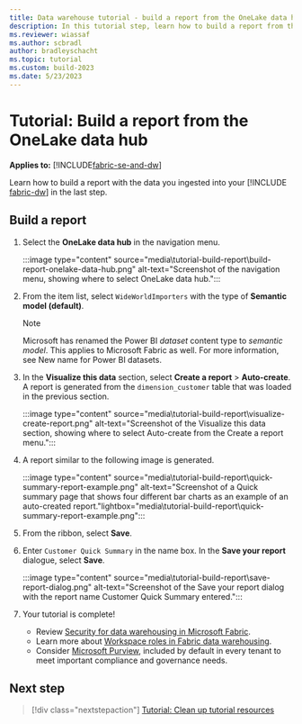 ```yaml
---
title: Data warehouse tutorial - build a report from the OneLake data hub
description: In this tutorial step, learn how to build a report from the OneLake data hub with the data you ingested into your warehouse in the last step.
ms.reviewer: wiassaf
ms.author: scbradl
author: bradleyschacht
ms.topic: tutorial
ms.custom: build-2023
ms.date: 5/23/2023
---
```


# Tutorial: Build a report from the OneLake data hub

**Applies to:** [!INCLUDE[fabric-se-and-dw](includes/applies-to-version/fabric-se-and-dw.md)]

Learn how to build a report with the data you ingested into your [!INCLUDE [fabric-dw](includes/fabric-dw.md)] in the last step.

## Build a report

1. Select the **OneLake data hub** in the navigation menu.

   :::image type="content" source="media\tutorial-build-report\build-report-onelake-data-hub.png" alt-text="Screenshot of the navigation menu, showing where to select OneLake data hub.":::

1. From the item list, select `WideWorldImporters` with the type of **Semantic model (default)**.

   > [!NOTE]
   > Microsoft has renamed the Power BI *dataset* content type to *semantic model*. This applies to Microsoft Fabric as well. For more information, see New name for Power BI datasets.

1. In the **Visualize this data** section, select **Create a report** > **Auto-create**. A report is generated from the `dimension_customer` table that was loaded in the previous section.

   :::image type="content" source="media\tutorial-build-report\visualize-create-report.png" alt-text="Screenshot of the Visualize this data section, showing where to select Auto-create from the Create a report menu.":::

1. A report similar to the following image is generated.

   :::image type="content" source="media\tutorial-build-report\quick-summary-report-example.png" alt-text="Screenshot of a Quick summary page that shows four different bar charts as an example of an auto-created report."lightbox="media\tutorial-build-report\quick-summary-report-example.png":::

1. From the ribbon, select **Save**.

1. Enter `Customer Quick Summary` in the name box. In the **Save your report** dialogue, select **Save**.

   :::image type="content" source="media\tutorial-build-report\save-report-dialog.png" alt-text="Screenshot of the Save your report dialog with the report name Customer Quick Summary entered.":::

1. Your tutorial is complete!
    - Review [Security for data warehousing in Microsoft Fabric](security.md).
    - Learn more about [Workspace roles in Fabric data warehousing](workspace-roles.md).
    - Consider [Microsoft Purview](../governance/microsoft-purview-fabric.md), included by default in every tenant to meet important compliance and governance needs.

## Next step

> [!div class="nextstepaction"]
> [Tutorial: Clean up tutorial resources](tutorial-clean-up.md)
